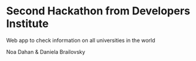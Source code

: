 # Second Hackathon from Developers Institute

Web app to check information on all universities in the world

Noa Dahan & Daniela Brailovsky

